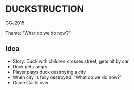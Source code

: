 DUCKSTRUCTION
=============

GGJ2015

Theme: "What do we do now?"

Idea
----

 * Story: Duck with children crosses street, gets hit by car
 * Duck gets angry
 * Player plays duck destroying a city
 * When city is fully destroyed:
   "What do we do now?"
 * Game starts over


